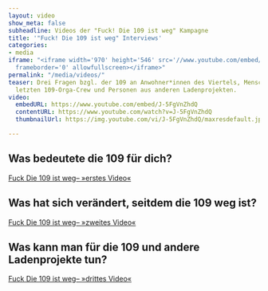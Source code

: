 ```yaml
---
layout: video
show_meta: false
subheadline: Videos der "Fuck! Die 109 ist weg" Kampagne
title: '"Fuck! Die 109 ist weg" Interviews'
categories:
- media
iframe: "<iframe width='970' height='546' src='//www.youtube.com/embed/J-5FgVnZhdQ'
  frameborder='0' allowfullscreen></iframe>"
permalink: "/media/videos/"
teaser: Drei Fragen bzgl. der 109 an Anwohner*innen des Viertels, Menschen aus der
  letzten 109-Orga-Crew und Personen aus anderen Ladenprojekten.
video:
  embedURL: https://www.youtube.com/embed/J-5FgVnZhdQ
  contentURL: https://www.youtube.com/watch?v=J-5FgVnZhdQ
  thumbnailUrl: https://img.youtube.com/vi/J-5FgVnZhdQ/maxresdefault.jpg

---
```

## Was bedeutete die 109 für dich?

[Fuck Die 109 ist weg– »erstes Video«](https://www.youtube.com/watch?v=J-5FgVnZhdQ)

## Was hat sich verändert, seitdem die 109 weg ist?

[Fuck Die 109 ist weg– »zweites Video«](https://www.youtube.com/watch?v=iXZZvismSug)

## Was kann man für die 109 und andere Ladenprojekte tun?

[Fuck Die 109 ist weg– »drittes Video«](https://www.youtube.com/watch?v=7Rw18rFTTLg)